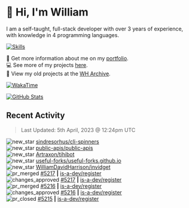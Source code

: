 # 👋 Hi, I'm William
I am a self-taught, full-stack developer with over 3 years of experience, with knowledge in 4 programming languages.

[![Skills](https://skillicons.dev/icons?i=css,cloudflare,discord,bots,docker,express,firebase,git,github,githubactions,html,js,linux,md,mongodb,netlify,nodejs,replit,tailwind,ts,vercel,vscode,wordpress,workers)](https://wdh.gg/dev)

🧑 Get more information about me on my [portfolio](https://wdh.gg/dev).
<br>
💻 See more of my projects [here](https://wdh.gg/github-org).
<br>
📁 View my old projects at the [WH Archive](https://wdh.gg/archive).

[![WakaTime](https://wakatime.com/badge/user/817e29c1-e1ac-4adc-936b-37bfa447c165.svg?style=for-the-badge)](https://wdh.gg/wakatime)

[![GitHub Stats](https://github-readme-stats.vercel.app/api?username=williamdavidharrison&theme=algolia&show_icons=true&border_radius=8&count_private=true&include_all_commits=true)](https://wdh.gg/github)

## Recent Activity
<!--RECENT_ACTIVITY:last_update-->
> Last Updated: 5th April, 2023 @ 12:24pm UTC
<!--RECENT_ACTIVITY:last_update_end-->

<!--RECENT_ACTIVITY:start-->
![new_star](https://cdn.jsdelivr.net/gh/Readme-Workflows/Readme-Icons@main/icons/octicons/StarredRepositoryYellow.svg) [sindresorhus/cli-spinners](https://github.com/sindresorhus/cli-spinners)<br>
![new_star](https://cdn.jsdelivr.net/gh/Readme-Workflows/Readme-Icons@main/icons/octicons/StarredRepositoryYellow.svg) [public-apis/public-apis](https://github.com/public-apis/public-apis)<br>
![new_star](https://cdn.jsdelivr.net/gh/Readme-Workflows/Readme-Icons@main/icons/octicons/StarredRepositoryYellow.svg) [Artraxon/tihibot](https://github.com/Artraxon/tihibot)<br>
![new_star](https://cdn.jsdelivr.net/gh/Readme-Workflows/Readme-Icons@main/icons/octicons/StarredRepositoryYellow.svg) [useful-forks/useful-forks.github.io](https://github.com/useful-forks/useful-forks.github.io)<br>
![new_star](https://cdn.jsdelivr.net/gh/Readme-Workflows/Readme-Icons@main/icons/octicons/StarredRepositoryYellow.svg) [WilliamDavidHarrison/invidget](https://github.com/WilliamDavidHarrison/invidget)<br>
![pr_merged](https://cdn.jsdelivr.net/gh/Readme-Workflows/Readme-Icons@main/icons/octicons/PullRequestMerged.svg) [#5217](https://github.com/is-a-dev/register/pull/5217) **|** [is-a-dev/register](https://github.com/is-a-dev/register)<br>
![changes_approved](https://cdn.jsdelivr.net/gh/Readme-Workflows/Readme-Icons@main/icons/octicons/ApprovedChanges.svg) [#5217](https://github.com/is-a-dev/register/pull/5217#pullrequestreview-1371907135) **|** [is-a-dev/register](https://github.com/is-a-dev/register)<br>
![pr_merged](https://cdn.jsdelivr.net/gh/Readme-Workflows/Readme-Icons@main/icons/octicons/PullRequestMerged.svg) [#5216](https://github.com/is-a-dev/register/pull/5216) **|** [is-a-dev/register](https://github.com/is-a-dev/register)<br>
![changes_approved](https://cdn.jsdelivr.net/gh/Readme-Workflows/Readme-Icons@main/icons/octicons/ApprovedChanges.svg) [#5216](https://github.com/is-a-dev/register/pull/5216#pullrequestreview-1371905301) **|** [is-a-dev/register](https://github.com/is-a-dev/register)<br>
![pr_closed](https://cdn.jsdelivr.net/gh/Readme-Workflows/Readme-Icons@main/icons/octicons/PullRequestClosed.svg) [#5215](https://github.com/is-a-dev/register/pull/5215) **|** [is-a-dev/register](https://github.com/is-a-dev/register)<br>
<!--RECENT_ACTIVITY:end-->
